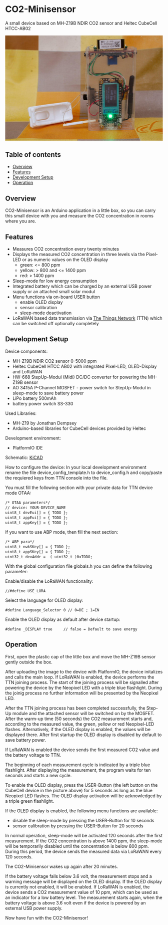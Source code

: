 # CO2-Minisensor
A small device based on MH-Z19B NDIR CO2 sensor and Heltec CubeCell HTCC-AB02

![alt text](https://github.com/CargoBikoMeter/CO2-Minisensor/blob/master/images/CO2-Minisensor_Working-Mode.jpg)

## Table of contents
* [Overview](#overview)
* [Features](#features)
* [Development Setup](#development-setup)
* [Operation](#operation)

## Overview
CO2-Minisensor is an Arduino application in a little box, so you can carry this small device with you and measure the CO2 concentration in rooms where you are. 

## Features
 * Measures CO2 concentration every twenty minutes
 * Displays the measured CO2 concentration in three levels via the Pixel-LED or as numeric values on the OLED display
   * green:  <= 800 ppm
   * yellow: > 800 and <= 1400 ppm
   * red:    > 1400 ppm
 * Sleep-mode for low energy consumption
 * Integrated battery which can be charged by an external USB power supply or an attached small solar modul
 * Menu functions via on-board USER button
   * enable OLED display
   * sensor calibration
   * sleep-mode deactivation
 * LoRaWAN based data transmission via [The Things Network](https://thethingsnetwork.org) (TTN) which can be switched off optionally completely

## Development Setup
Device components:
 * MH-Z19B NDIR CO2 sensor 0-5000 ppm
 * Heltec CubeCell HTCC AB02 with integrated Pixel-LED, OLED-Display and LoRaWAN
 * HW-668 StepUp-Modul (Midi) DC/DC converter for powering the MH-Z19B sensor
 * AO 3415A P-Channel MOSFET - power switch for StepUp-Modul in sleep-mode to save battery power
 * LiPo battery 500mAh
 * battery power switch SS-330

Used Libraries:
 * MH-Z19 by Jonathan Dempsey
 * Arduino-based libraries for CubeCell devices provided by Heltec

Development environment:
 * PlatformIO IDE

Schematic: [KiCAD](https://github.com/CargoBikoMeter/CO2-Minisensor/blob/master/images/CO2-Minisensor--Schaltplan.svg)

How to configure the device:
In your local development environment rename the file device_config_template.h to device_config.h and copy/paste the requiered keys from TTN console into the file.

You must fill the following section with your private data for TTN device mode OTAA:
```
/* OTAA parameters*/
// device: YOUR-DEVICE_NAME
uint8_t devEui[] = { TODO };
uint8_t appEui[] = { TODO };
uint8_t appKey[] = { TODO };
```
If you want to use ABP mode, then fill the next section:
```
/* ABP para*/
uint8_t nwkSKey[] = { TODO };
uint8_t appSKey[] = { TODO };
uint32_t devAddr =  ( uint32_t )0xTODO;
```

With the global configuration file globals.h you can define the following parameter:

Enable/disable the LoRaWAN functionality:
```
//#define USE_LORA
```
Select the language for OLED display:
```
#define Language_Selector 0 // 0=DE ; 1=EN
```
Enable the OLED display as default after device startup:
```
#define _DISPLAY true     // false = Default to save energy
```

## Operation
First, open the plastic cap of the little box and move the MH-Z19B sensor gently outside the box. 

After uploading the image to the device with PlatformIO, the device initalizes and calls the main loop. If LoRaWAN is enabled, the device performs the TTN joining process. The start of the joining process will be signalled after powering the device by the Neopixel LED with a triple blue flashlight. During the joinig process no further information will be presented by the Neopixel LED.    

After the TTN joining process has been completed successfully, the Step-Up module and the attached sensor will be switched on by the MOSFET. After the warm-up time (50 seconds) the CO2 measurement starts and, according to the measured value, the green, yellow or red Neopixel-LED flashes. Alternatively, if the OLED display is enabled, the values will be displayed there. After first startup the OLED display is disabled by default to save battery power.

If LoRaWAN is enabled the device sends the first measured CO2 value and the battery voltage to TTN.

The beginning of each measurement cycle is indicated by a triple blue flashlight. After displaying the measurement, the program waits for ten seconds and starts a new cycle. 

To enable the OLED display, press the USER-Button (the left button on the CubeCell device in the picture above) for 5 seconds as long as the blue Neopixel LED flashes. The OLED display activation will be acknowledged by a triple green flashlight.

If the OLED display is enabled, the following menu functions are available:
 * disable the sleep-mode by pressing the USER-Button for 10 seconds
 * sensor calibration by pressing the USER-Button for 20 seconds

In normal operation, sleep-mode will be activated 120 seconds after the first measurement. If the CO2 concentration is above 1400 ppm, the sleep-mode will be temporarily disabled until the concentration is below 800 ppm. During this period, the device sends the measured data via LoRaWAN every 120 seconds. 

The CO2-Minisensor wakes up again after 20 minutes.

If the battery voltage falls below 3.6 volt, the measurement stops and a warning message will be displayed on the OLED display. If the OLED display is currently not enabled, it will be enabled. If LoRaWAN is enabled, the device sends a CO2 measurement value of 10 ppm, which can be used as an indicator for a low battery level. The measurement starts again, when the battery voltage is above 3.6 volt even if the device is powered by an external USB power supply. 


Now have fun with the CO2-Minisensor!
